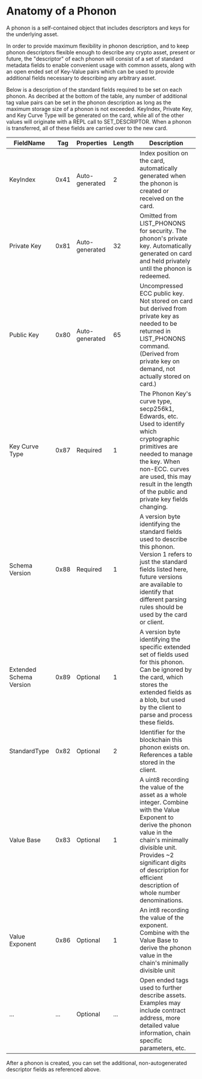 # Anatomy of a Phonon

A phonon is a self-contained object that includes descriptors and keys for the underlying asset. 

In order to provide maximum flexibility in phonon description, and to keep phonon descriptors flexible enough to describe any crypto asset, present or future, the "descriptor" of each phonon will consist of a set of standard metadata fields to enable convenient usage with common assets, along with an open ended set of Key-Value pairs which can be used to provide additional fields necessary to describing any arbitrary asset.

Below is a description of the standard fields required to be set on each phonon. As decribed at the bottom of the table, any number of additional tag value pairs can be set in the phonon description as long as the maximum storage size of a phonon is not exceeded. KeyIndex, Private Key, and Key Curve Type will be generated on the card, while all of the other values will originate with a REPL call to SET_DESCRIPTOR. When a phonon is transferred, all of these fields are carried over to the new card.

| FieldName | Tag  | Properties | Length | Description | 
| --- | --- | --- | --- | --- |
| KeyIndex  | 0x41 | Auto-generated | 2 | Index position on the card, automatically generated when the phonon is created or received on the card. |
| Private Key | 0x81 | Auto-generated | 32  | Omitted from LIST_PHONONS for security. The phonon's private key. Automatically generated on card and held privately until the phonon is redeemed.  | 
| Public Key | 0x80 | Auto-generated | 65 | Uncompressed ECC public key. Not stored on card but derived from private key as needed to be returned in LIST_PHONONS command. (Derived from private key on demand, not actually stored on card.) |
| Key Curve Type | 0x87 | Required | 1 | The Phonon Key's curve type, secp256k1, Edwards, etc. Used to identify which cryptographic primitives are needed to manage the key.   When non-ECC. curves are used, this may result in the length of the public and private key fields changing. | 
| Schema Version | 0x88 | Required | 1 | A version byte identifying the standard fields used to describe this phonon. Version 1 refers to just the standard fields listed here, future versions are available to identify that different parsing rules should be used by the card or client. | 
| Extended Schema Version | 0x89 | Optional | 1 | A version byte identifying the specific extended set of fields used for this phonon. Can be ignored by the card, which stores the extended fields as a blob, but used by the client to parse and process these fields. | 
| StandardType | 0x82 | Optional | 2 | Identifier for the blockchain this phonon exists on. References a table stored in the client. |
| Value Base | 0x83 | Optional | 1 | A uint8 recording the value of the asset as a whole integer. Combine with the Value Exponent to derive the phonon value in the chain's minimally divisible unit. Provides ~2 significant digits of description for efficient description of whole number denominations.  | 
| Value Exponent | 0x86 | Optional | 1 | An int8 recording the value of the exponent. Combine with the Value Base to derive the phonon value in the chain's minimally divisible unit | 
| ... | ... | Optional | ... | Open ended tags used to further describe assets. Examples may include contract address, more detailed value information, chain specific parameters, etc. |   

After a phonon is created, you can set the additional, non-autogenerated descriptor fields as referenced above. 